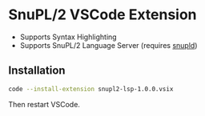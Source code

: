 # SnuPL/2 VSCode Extension

- Supports Syntax Highlighting
- Supports SnuPL/2 Language Server (requires [snupld](../snupld/README.md))

## Installation

```bash
code --install-extension snupl2-lsp-1.0.0.vsix
```

Then restart VSCode.
